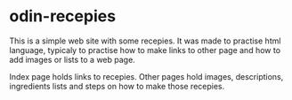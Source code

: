 # odin-recepies
This is a simple web site with some recepies.
It was made to practise html language, typicaly to practise how to
make links to other page and how to add images or lists to a web page.

Index page holds links to recepies.
Other pages hold images, descriptions, ingredients lists and steps
on how to make those recepies.

